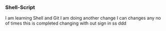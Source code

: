 ### Shell-Script
I am learning Shell and Git
I am doing another change
I can changes any no of times
this is completed
changing with out sign in
ss
ddd